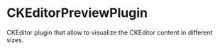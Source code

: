 CKEditorPreviewPlugin
=====================

CKEditor plugin that allow to visualize the CKEditor content in different sizes.
